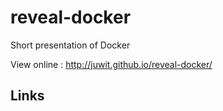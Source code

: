 # reveal-docker
Short presentation of Docker

View online : http://juwit.github.io/reveal-docker/

## Links

